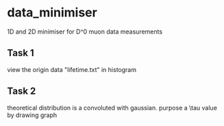 # data_minimiser
1D and 2D minimiser for D^0 muon data measurements

## Task 1

view the origin data "lifetime.txt" in histogram

## Task 2
theoretical distribution is a convoluted with gaussian. purpose a \tau value by drawing graph